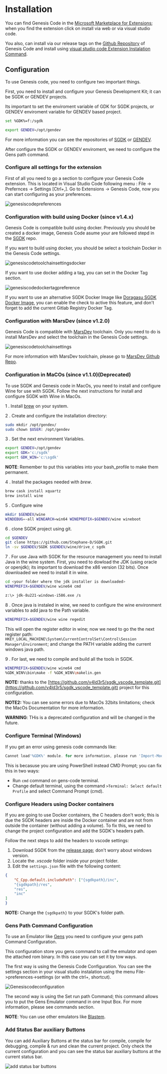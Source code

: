 # Installation

 You can find Genesis Code in the [Microsoft Marketplace for Extensions](https://marketplace.visualstudio.com/items?itemName=zerasul.genesis-code); when you find the extension click on install via web or via visual studio code.

 You also, can install via our release tags on the [Github Repository](https://github.com/zerasul/genesis-code) of Genesis Code and install using [visual studio code Extension Instalation Command](https://vscode-docs.readthedocs.io/en/stable/extensions/install-extension/).

## Configuration

 To use Genesis code, you need to configure two important things.

 First, you need to install and configure your Genesis Development Kit; it can be SGDK or GENDEV projects.

 Its important to set the enviroment variable of GDK for SGDK projects, or GENDEV enviroment variable for GENDEV based project.

```bash
set %GDK%=f:/sgdk
```

```bash
export GENDEV=/opt/gendev
```


For more information you can see the repositories of [SGDK](https://github.com/Stephane-D/SGDK) or [GENDEV](https://github.com/kubilus1/gendev).

After configure the SGDK or GENDEV enviroment, we need to configure the Gens path command.

### Configure all settings for the extension

First of all you need to go a section to configure your Genesis Code extension.
This is located in Visual Studio Code following menu : File -> Prefernces -> Settings [Ctrl+,].
Go to Extensions -> Genesis Code, now you can start configuring as your preferences.

![genesiscodepreferences](img/genesiscodepreferences.png)

### Configuration with build using Docker (since v1.4.x)

Genesis Code is compatible build using docker. 
Previously you should be created a docker image, Genesis Code asume your are followed stepd in the [SGDK](https://github.com/Stephane-D/SGDK) repo.

If you want to build using docker, you should be select a toolchain Docker in the Genesis Code settings.

![genesiscodetoolchainsettingsdocker](img/genesiscodeconfigtoolchaindocker.png)

If you want to use docker adding a tag, you can set in the Docker Tag section.

![genesiscodedockertagpreference](img/genesiscodedockertagpreference.png)

If you want to use an alternative SGDK Docker Image like [Doragasu SGDK Docker Image](https://gitlab.com/doragasu/docker-sgdk), you can enable the check to active this feature, and don't forget to add the current Gitlab Registry Docker Tag.


### Configuration with MarsDev (since v1.2.0)

Genesis Code is compatible with [MarsDev](https://github.com/andwn/marsdev) toolchain. Only you need to do is install MarsDev and select the toolchain in the Genesis Code settings.

![genesiscodetoolchainsettings](img/genesiscodeconfigtoolchain.png)

For more information with MarsDev toolchain, please go to [MarsDev Github Repo](https://github.com/andwn/marsdev).

### Configuration in MaCOs (since v1.1.0)(Deprecated)

To use SGDK and Genesis code in MacOs, you need to install and configure Wine for use with SGDK. Follow the next instructions for install and configure SGDK with Wine in MacOs.

1 . Install [brew](https://brew.sh/index) on your system.

2 . Create and configure the installation directory:

```bash
sudo mkdir /opt/gendev/
sudo chown $USER: /opt/gendev
```

3 . Set the next environment Variables.

```bash
export GENDEV=/opt/gendev
export GDK='c:/sgdk'
export GDK_WIN='c:\sgdk'
```

**NOTE**: Remember to put this variables into your bash_profile to make them permanent.

4 . Install the packages needed with _brew_.

```bash
brew cask install xquartz
brew install wine
```

5 . Configure wine

```bash
mkdir $GENDEV/wine
WINDEBUG=-all WINEARCH=win64 WINEPREFIX=$GENDEV/wine wineboot
```

6 . clone SGDK project using git.

```bash
cd $GENDEV
git clone https://github.com/Stephane-D/SGDK.git
ln -sv $GENDEV/SGDK $GENDEV/wine/drive_c sgdk
```

7 . For use Java with SGDK for the resource management you need to install Java in the wine system. First, you need to dowload the JDK (using oracle or openjdk); its important to download the x86 version (32 bits). Once downloaded we need to install it in wine.

```bash
cd <your folder where the jdk installer is downloaded>
WINEPREFIX=$GENDEV/wine wine64 cmd
```

```bash
z:\> jdk-8u221-windows-i586.exe /s
```

8 . Once java is instaled in wine, we need to configure the wine environment variables to add java to the Path variable.

```bash
WINEPREFIX=$GENDEV/wine wine regedit
```

This will open the register editor in wine; now we need to go the the next register path: ```HKEY_LOCAL_MACHINE\System\CurrentControlSet\Control\Session Manager\Environment```; and change the PATH variable adding the current windows java path.

9 . For last, we need to compile and build all the tools in SGDK.

```bash
WINEPREFIX=$GENDEV/wine wine64 cmd
%GDK_WIN%\bin\make -f %GDK_WIN%\makelin.gen
```

**NOTE:** thanks to the [https://github.com/v4ld3r5/sgdk_vscode_template.git](https://github.com/v4ld3r5/sgdk_vscode_template.git) project for this configuration.

**NOTE2:** You can see some errors due to MacOs 32bits limitations; check the MacOs Documentation for more information.

**WARNING**: THis is a deprecated configuration and will be changed in the future.

### Configure Terminal (Windows)

If you get an error using genesis code commands like:

```powershell
Cannot load'%GDK%' module. for more information, please run 'Import-Module %GDK%'.
```

This is becasuse you are using PowerShell instead CMD Prompt; you can fix this in two ways:

* Run ```cmd``` command on gens-code terminal.
* Change default terminal, using the command ```>Terminal: Select default Profile``` and select Command Prompt (cmd).

### Configure Headers using Docker containers

If you are going to use Docker containers, the C headers don't work; this is due the SGDK headers are inside the Docker container and are not from outside the container (without adding a volume). To fix this, we need to change the project configuration and add the SGDK's headers path.

Follow the next steps to add the headers to vscode settings:

1. Download SGDK from the [release page](https://github.com/Stephane-D/SGDK/releases); don't worry about windows version.
2. Locate the _.vscode_ folder inside your project folder.
3. Edit the ```settings.json``` file with the following content:

```json
{ 
    "C_Cpp.default.includePath": ["{sgdkpath}/inc",
    "{sgdkpath}/res",
    "res",
    "inc"
]
}
```

**NOTE:** Change the ```{sgdkpath}``` to your SGDK's folder path.

### Gens Path Command Configuration

To use an Emulator like [Gens](http://gens.me/) you need to configure your gens path Command Configuration.

This configuration store you gens command to call the emulator and open the attached rom binary. In this case you can set it by tow ways.

The first way is using the Genesis Code Configuration. You can see the settings section in your visual studio instalation using the menu File->preferences->settings (or with the ctrl+, shortcut).

![Genesiscodeconfiguration](img/genscodesettings.png)

The second way is using the Set run path Command; this command allows you to put the Gens Emulator command in one Input Box. For more information, please see commands section.

**NOTE**: You can use other emulators like [Blastem](https://www.retrodev.com/blastem/).

### Add Status Bar auxiliary Buttons

You can add Auxiliary Buttons at the status bar for compile, compile for debugging, compile & run and clean the current project. Only check the current configuration and you can see the status bar auxiliary buttons at the current status bar.

![add status bar buttons](img/statusbar.png)